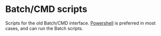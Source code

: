# Batch/CMD scripts

Scripts for the old Batch/CMD interface. [Powershell](../batch/) is preferred in most cases, and can run the Batch scripts.
